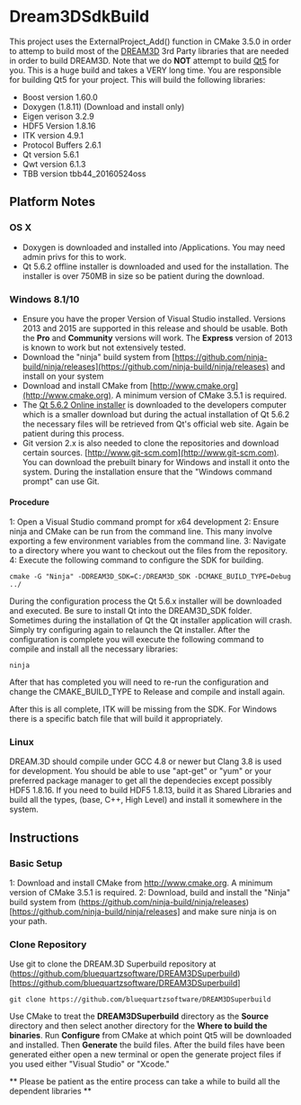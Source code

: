 Dream3DSdkBuild
===============

This project uses the ExternalProject_Add() function in CMake 3.5.0 in order to attemp to build most of the [DREAM3D](http://dream3d.bluequartz.net) 3rd Party libraries that are needed in order to build DREAM3D. Note that we do **NOT** attempt to build [Qt5](http://www.qt.io) for you. This is a huge build and takes a VERY long time. You are responsible for building Qt5 for your project. This will build the following libraries:



+ Boost version 1.60.0
+ Doxygen (1.8.11) (Download and install only)
+ Eigen verison 3.2.9
+ HDF5 Version 1.8.16
+ ITK version 4.9.1
+ Protocol Buffers 2.6.1
+ Qt version 5.6.1
+ Qwt version 6.1.3
+ TBB version tbb44_20160524oss

## Platform Notes ##


### OS X ###

+ Doxygen is downloaded and installed into /Applications. You may need admin privs for this to work.
+ Qt 5.6.2 offline installer is downloaded and used for the installation. The installer is over 750MB in size so be patient during the download.

### Windows 8.1/10 ###

+ Ensure you have the proper Version of Visual Studio installed. Versions 2013 and 2015 are supported in this release and should be usable. Both the **Pro** and **Community** versions will work. The **Express** version of 2013 is known to work but not extensively tested.
+ Download the "ninja" build system from [https://github.com/ninja-build/ninja/releases](https://github.com/ninja-build/ninja/releases) and install on your system
+ Download and install CMake from [http://www.cmake.org](http://www.cmake.org). A minimum version of CMake 3.5.1 is required.
+ The [Qt 5.6.2 Online installer](http://download.qt.io/official_releases/qt/5.6/5.6.2/) is downloaded to the developers computer which is a smaller download but during the actual installation of Qt 5.6.2 the necessary files will be retrieved from Qt's official web site. Again be patient during this process.
+ Git version 2.x is also needed to clone the repositories and download certain sources. [http://www.git-scm.com](http://www.git-scm.com). You can download the prebuilt binary for Windows and install it onto the system. During the installation ensure that the "Windows command prompt" can use Git.


#### Procedure ####

1: Open a Visual Studio command prompt for x64 development
2: Ensure ninja and CMake can be run from the command line. This many involve exporting a few environment variables from the command line.
3: Navigate to a directory where you want to checkout out the files from the repository.
4: Execute the following command to configure the SDK for building.

	cmake -G "Ninja" -DDREAM3D_SDK=C:/DREAM3D_SDK -DCMAKE_BUILD_TYPE=Debug ../

During the configuration process the Qt 5.6.x installer will be downloaded and executed. Be sure to install Qt into the DREAM3D_SDK folder. Sometimes during the installation of Qt the Qt installer application will crash. Simply try configuring again to relaunch the Qt installer. After the configuration is complete you will execute the following command to compile and install all the necessary libraries:

	ninja

After that has completed you will need to re-run the configuration and change the CMAKE_BUILD_TYPE to Release and compile and install again.

After this is all complete, ITK will be missing from the SDK. For Windows there is a specific batch file that will build it appropriately.




### Linux ###

DREAM.3D should compile under GCC 4.8 or newer but Clang 3.8 is used for development.
You should be able to use "apt-get" or "yum" or your preferred package manager to get all the dependecies except possibly HDF5 1.8.16. If you need to build HDF5 1.8.13, build it as Shared Libraries and build all the types, (base, C++, High Level) and install it somewhere in the system.


## Instructions ##

### Basic Setup ##

1: Download and install CMake from http://www.cmake.org. A minimum version of CMake 3.5.1 is required.
2: Download, build and install the "Ninja" build system from (https://github.com/ninja-build/ninja/releases)[https://github.com/ninja-build/ninja/releases] and make sure ninja is on your path.

### Clone Repository ##

Use git to clone the DREAM.3D Superbuild repository at (https://github.com/bluequartzsoftware/DREAM3DSuperbuild)[https://github.com/bluequartzsoftware/DREAM3DSuperbuild]

    git clone https://github.com/bluequartzsoftware/DREAM3DSuperbuild

Use CMake to treat the **DREAM3DSuperbuild** directory as the __Source__ directory and then select another directory for the **Where to build the binaries**. Run **Configure** from CMake at which point Qt5 will be downloaded and installed. Then **Generate** the build files. After the build files have been generated either open a new terminal or open the generate project files if you used either "Visual Studio" or "Xcode."

** Please be patient as the entire process can take a while to build all the dependent libraries **


